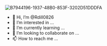 ![B7944196-1937-48B0-853F-3202D51DDDFA](https://user-images.githubusercontent.com/92074909/155875351-97d063d7-021e-40b7-b49b-2f40ff454cca.jpeg)
- 👋 Hi, I’m @Rdill0826
- 👀 I’m interested in ...
- 🌱 I’m currently learning ...
- 💞️ I’m looking to collaborate on ...
- 📫 How to reach me ...

<!---
Rdill0826/Rdill0826 is a ✨ special ✨ repository because its `README.md` (this file) appears on your GitHub profile.
You can click the Preview link to take a look at your changes.
--->
